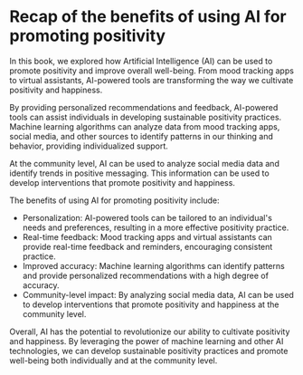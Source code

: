 Recap of the benefits of using AI for promoting positivity
======================================================================

In this book, we explored how Artificial Intelligence (AI) can be used to promote positivity and improve overall well-being. From mood tracking apps to virtual assistants, AI-powered tools are transforming the way we cultivate positivity and happiness.

By providing personalized recommendations and feedback, AI-powered tools can assist individuals in developing sustainable positivity practices. Machine learning algorithms can analyze data from mood tracking apps, social media, and other sources to identify patterns in our thinking and behavior, providing individualized support.

At the community level, AI can be used to analyze social media data and identify trends in positive messaging. This information can be used to develop interventions that promote positivity and happiness.

The benefits of using AI for promoting positivity include:

* Personalization: AI-powered tools can be tailored to an individual's needs and preferences, resulting in a more effective positivity practice.
* Real-time feedback: Mood tracking apps and virtual assistants can provide real-time feedback and reminders, encouraging consistent practice.
* Improved accuracy: Machine learning algorithms can identify patterns and provide personalized recommendations with a high degree of accuracy.
* Community-level impact: By analyzing social media data, AI can be used to develop interventions that promote positivity and happiness at the community level.

Overall, AI has the potential to revolutionize our ability to cultivate positivity and happiness. By leveraging the power of machine learning and other AI technologies, we can develop sustainable positivity practices and promote well-being both individually and at the community level.
